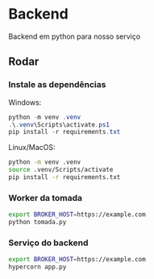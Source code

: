 # Backend

Backend em python para nosso serviço

## Rodar

### Instale as dependências

Windows:

```ps1
python -m venv .venv
.\.venv\Scripts\activate.ps1
pip install -r requirements.txt
```

Linux/MacOS:

```bash
python -m venv .venv
source .venv/Scripts/activate
pip install -r requirements.txt
```

### Worker da tomada

```bash
export BROKER_HOST=https://example.com
python tomada.py
```

### Serviço do backend

```bash
export BROKER_HOST=https://example.com
hypercorn app.py
```
